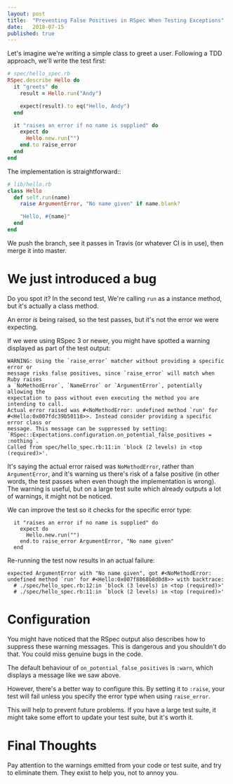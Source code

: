 ```yaml
---
layout: post
title:  "Preventing False Positives in RSpec When Testing Exceptions"
date:   2018-07-15
published: true
---
```


Let's imagine we're writing a simple class to greet a user.
Following a TDD approach, we'll write the test first:

```ruby
# spec/hello_spec.rb
RSpec.describe Hello do
  it "greets" do
    result = Hello.run("Andy")

    expect(result).to eq("Hello, Andy")
  end

  it "raises an error if no name is supplied" do
    expect do
      Hello.new.run("")
    end.to raise_error
  end
end
```

The implementation is straightforward::

```ruby
# lib/hello.rb
class Hello
  def self.run(name)
    raise ArgumentError, "No name given" if name.blank?

    "Hello, #{name}"
  end
end
```

We push the branch, see it passes in Travis (or whatever CI is in use), then merge it into master.

# We just introduced a bug

Do you spot it? In the second test, We're calling `run` as a instance method, but it's actually a class method.

An error _is_ being raised, so the test passes, but it's not the error we were expecting.

If we were using RSpec 3 or newer, you might have spotted a warning displayed as part of the test output:

```
WARNING: Using the `raise_error` matcher without providing a specific error or
message risks false positives, since `raise_error` will match when Ruby raises
a `NoMethodError`, `NameError` or `ArgumentError`, potentially allowing the
expectation to pass without even executing the method you are intending to call.
Actual error raised was #<NoMethodError: undefined method `run' for
#<Hello:0x007fdc39b50118>>. Instead consider providing a specific error class or
message. This message can be suppressed by setting:
`RSpec::Expectations.configuration.on_potential_false_positives = :nothing`.
Called from spec/hello_spec.rb:11:in `block (2 levels) in <top (required)>'.
```

It's saying the actual error raised was `NoMethodError`, rather than `ArgumentError`, and it's warning us there's risk of a false positive (in other words, the
test passes when even though the implementation is wrong).
The warning is useful, but on a large test suite which already outputs a lot of warnings, it might not be noticed.

We can improve the test so it checks for the specific error type:

```
  it "raises an error if no name is supplied" do
    expect do
      Hello.new.run("")
    end.to raise_error ArgumentError, "No name given"
  end
```

Re-running the test now results in an actual failure:

```
expected ArgumentError with "No name given", got #<NoMethodError: undefined method `run' for #<Hello:0x007f8868b8d0d8>> with backtrace:
  # ./spec/hello_spec.rb:12:in `block (3 levels) in <top (required)>'
  # ./spec/hello_spec.rb:11:in `block (2 levels) in <top (required)>'
```

# Configuration

You might have noticed that the RSpec output also describes how to suppress these warning messages.
This is dangerous and you shouldn't do that.
You could miss genuine bugs in the code.

The default behaviour of `on_potential_false_positives` is `:warn`, which displays a message like we saw above.

However, there's a better way to configure this.
By setting it to `:raise`, your test will fail unless you specify the error type when using `raise_error`.

This will help to prevent future problems. If you have a large test suite, it might take some effort to update your test suite, but it's worth it.

# Final Thoughts

Pay attention to the warnings emitted from your code or test suite, and try to eliminate them.
They exist to help you, not to annoy you.
